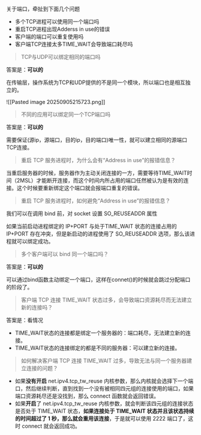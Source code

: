 关于端口，牵扯到下面几个问题
- 多个TCP进程可以使用同一个端口吗
- 重启TCP进程出现Adderss in use的错误
- 客户端的端口可以重复使用吗
- 客户端TCP连接太多TIME_WAIT会导致端口耗尽吗

> TCP与UDP可以绑定相同的端口吗

答案是：**可以的**

在传输层，操作系统为TCP和UDP提供的不是同一个模块，所以端口也是相互独立的。

![[Pasted image 20250905215723.png]]

> 不同的应用可以绑定同一个TCP端口吗

答案是：**可以的**

需要保证(源ip，源端口，目的ip，目的端口)唯一性，就可以建立相同的源端口TCP连接。

> 重启 TCP 服务进程时，为什么会有“Address in use”的报错信息？

当重启服务器的时候，服务器作为主动关闭连接的一方，需要等待TIME_WAIT时间（2MSL）才能断开连接，而这个时间内所占用的端口任然被认为是有效的连接。这个时候要重新绑定这个端口就会报端口重复的错误。

> 重启 TCP 服务进程时，如何避免“Address in use”的报错信息？

我们可以在调用 bind 前，对 socket 设置 SO_REUSEADDR 属性

如果当前启动进程绑定的 IP+PORT 与处于TIME_WAIT 状态的连接占用的 IP+PORT 存在冲突，但是新启动的进程使用了 SO_REUSEADDR 选项，那么该进程就可以绑定成功。

> 多个客户端可以 bind 同一个端口吗？

答案是：**可以的**

可以通过bind函数主动绑定一个端口，这样在connet()的时候就会跳过分配端口的阶段了。

> 客户端 TCP 连接 TIME_WAIT 状态过多，会导致端口资源耗尽而无法建立新的连接吗？

答案是：看情况

- TIME_WAIT状态的连接都是绑定一个服务器的：端口耗尽，无法建立新的连接。
- TIME_WAIT状态的连接绑定的都是不同的服务器：可以建立新的连接。

> 如何解决客户端 TCP 连接 TIME_WAIT 过多，导致无法与同一个服务器建立连接的问题？

- 如果**没有开启** net.ipv4.tcp_tw_reuse 内核参数，那么内核就会选择下一个端口，然后继续判断，直到找到一个没有被相同四元组的连接使用的端口，如果端口资源耗尽还是没找到，那么 connect 函数就会返回错误。
- 如果**开启**了 net.ipv4.tcp_tw_reuse 内核参数，就会判断该四元组的连接状态是否处于 TIME_WAIT 状态，**如果连接处于 TIME_WAIT 状态并且该状态持续的时间超过了 1 秒，那么就会重用该连接**，于是就可以使用 2222 端口了，这时 connect 就会返回成功。
